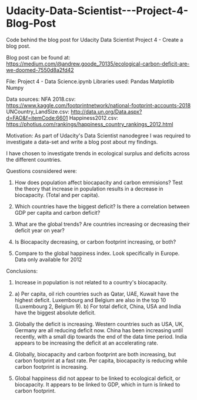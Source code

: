 # Udacity-Data-Scientist---Project-4-Blog-Post
Code behind the blog post for Udacity Data Scientist Project 4 - Create a blog post. 

Blog post can be found at: https://medium.com/@andrew.goode_70135/ecological-carbon-deficit-are-we-doomed-7550d8a2fd42

File: Project 4 - Data Science.ipynb
Libraries used: Pandas
                Matplotlib
                Numpy
                
Data sources:
NFA 2018.csv: https://www.kaggle.com/footprintnetwork/national-footprint-accounts-2018
UNCountry_LandSize.csv: http://data.un.org/Data.aspx?d=FAO&f=itemCode:6601
Happiness2012.csv: https://photius.com/rankings/happiness_country_rankings_2012.html

Motivation:
As part of Udacity's Data Scientist nanodegree I was required to investigate a data-set and write a blog post about my findings. 

I have chosen to investigate trends in ecological surplus and deficits across the different countries. 

Questions cosnsidered were:
1. How does population affect biocapacity and carbon emmisions? Test the theory that increase in population results in a decrease in biocapacity. (Total and per capita). 

2. Which countries have the biggest deficit? Is there a correlation between GDP per capita and carbon deficit?

3. What are the global trends? Are countries increasing or decreasing their deficit year on year?

4. Is Biocapacity decreasing, or carbon footprint increasing, or both? 

5. Compare to the global happiness index. Look specifically in Europe. Data only available for 2012 

Conclusions:
1. Increase in population is not related to a country's biocapacity. 
2. a) Per capita, oil rich countries such as Qatar, UAE, Kuwait have the highest deficit. Luxembourg and Belgium are also in the top 10 (Luxembourg 2, Belgium 9). 
   b) For total deficit, China, USA and India have the biggest absolute deficit. 
3. Globally the deficit is increasing. Western countries such as USA, UK, Germany are all reducing deficit now. China has been increasing until recently, with a small dip towards the end of the data time period. India appears to be increasing the deficit at an accelerating rate. 

4. Globally, biocapacity and carbon footprint are both increasing, but carbon footprint at a fast rate. Per capita, biocapacity is reducing while carbon footprint is increasing. 

5. Global happiness did not appear to be linked to ecological deficit, or biocapacity. It appears to be linked to GDP, which in turn is linked to carbon footprint. 
